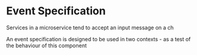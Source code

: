 # Event Specification

Services in a microservice tend to accept an input message on a ch

An event specification is designed to be used in two contexts - as a test of the behaviour of this component 